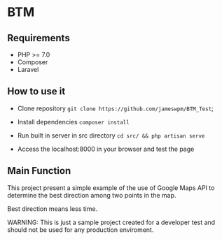 # BTM

## Requirements

 - PHP >= 7.0
 - Composer
 - Laravel
 
## How to use it

 - Clone repository
    `git clone https://github.com/jameswpm/BTM_Test`;
 
 - Install dependencies
    `composer install`
    
 - Run built in server in src directory
    `cd src/ && php artisan serve`
    
 - Access the localhost:8000 in your browser and test the page
 
 ## Main Function
 

 This project present a simple example of the use of Google Maps API to determine the best direction among two points in the map. 
 
 Best direction means less time.
 
 WARNING: This is just a sample project created for a developer test and should not be used for any production enviroment.